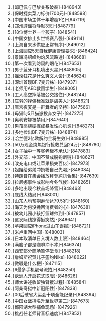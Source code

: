 
1. [姆巴佩与巴黎关系破裂]-[848943]
1. [保时捷卖菜刀标价1700元]-[848598]
1. [中国市场主体十年增超1亿]-[847119]
1. [郑州辟谣将静默3天]-[848779]
1. [18位博士养一个孩子]-[848541]
1. [中国女排止步世锦赛八强]-[849114]
1. [上海自来水供应正常有序]-[849012]
1. [上海回应5天自我健康管理要求]-[848424]
1. [景甜冯绍峰灼灼风流路透]-[848668]
1. [第一次看到防窥的烟花]-[847653]
1. [男子蓝牙耳机喷出火星]-[848905]
1. [摇滚狂花是什么爽文人设]-[848624]
1. [深圳首现BF.7变异株]-[847937]
1. [老师用AED救回学生]-[848005]
1. [工人高空掉落被公交接住]-[848244]
1. [庄羽的择偶标准就是虞美人]-[848621]
1. [唐宫夜宴是一群舞者的坚持]-[847566]
1. [母猫叼5只猫崽投奔女子]-[847275]
1. [奥利安娜被禁用]-[847640]
1. [男孩高烧硬撑成暴发性心肌炎]-[848273]
1. [多地检出BF.7变异株]-[848874]
1. [哈兰德2亿欧解约金将生效]-[848985]
1. [50万现金烧焦银行抢救兑回24万]-[848780]
1. [女子抽中一等奖老板不承认]-[847883]
1. [外交部：中国不赞成脱钩断链]-[848627]
1. [改充电口或让苹果损失百亿]-[847973]
1. [姐姐给弟弟冲奶粉自己先喝]-[848084]
1. [特朗普在集会播放拜登尴尬合集]-[847639]
1. [拉尼娜事件或影响今冬气候]-[848265]
1. [多地出现今秋首场降雪]-[848463]
1. [底线大结局]-[848001]
1. [山东人均预期寿命达79.5岁]-[848160]
1. [海天为何没挽回消费者的心]-[847638]
1. [被幼儿园小孩打篮球帅到]-[847857]
1. [这发际线撩得挺突然]-[848641]
1. [苹果回应iPhone过山车误报]-[848721]
1. [米卢重回中国]-[848003]
1. [日本取消单日入境人数上限]-[848464]
1. [满脑子都是咖啡冲不冲]-[846374]
1. [西安部分商场暂停堂食]-[848218]
1. [詹姆斯祝贺儿子签约Nike]-[848022]
1. [微瑕是什么梗]-[847115]
1. [6最多手机靓号流拍]-[848250]
1. [欧洲人开启花式取暖]-[848628]
1. [师太讲述收留独臂猴过程]-[848584]
1. [阿桑奇狱中新冠阳性]-[847838]
1. [00后破省大运会十项全能纪录]-[848394]
1. [中国女篮排名升至世界第二]-[847673]
1. [鄱阳湖大型捕鱼现场]-[847926]
1. [挑战任老师背音标速度]-[847852]